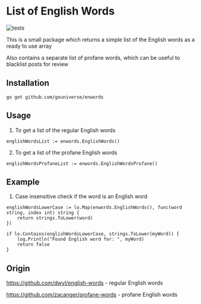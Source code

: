 # List of English Words

![tests](https://github.com/gouniverse/enwords/workflows/tests/badge.svg)

This is a small package which returns a simple list of the English words as a ready to use array

Also contains a separate list of profane words, which can be useful to blacklist posts for review

## Installation

```golang
go get github.com/gouniverse/enwords
```

## Usage

1. To get a list of the regular English words

```golang
englishWordsList := enwords.EnglishWords()
```


2. To get a list of the profane English words

```golang
englishWordsProfaneList := enwords.EnglishWordsProfane()
```

## Example

1. Case insensitive check if the word is an English word

```golang
englishWordsLowerCase := lo.Map(enwords.EnglishWords(), func(word string, index int) string {
	return strings.ToLower(word)
})
  
if lo.Contains(englishWordsLowerCase, strings.ToLower(myWord)) {
	log.Println("Found English word for: ", myWord)
	return false
}
```


## Origin

https://github.com/dwyl/english-words - regular English words

https://github.com/zacanger/profane-words - profane English words
